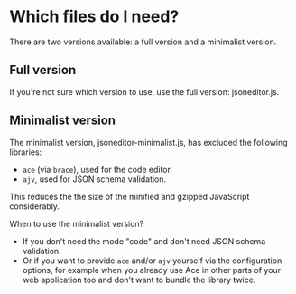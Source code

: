 # Which files do I need?

There are two versions available: a full version and a minimalist version.

## Full version

If you're not sure which version to use, use the full version: jsoneditor.js.


## Minimalist version

The minimalist version, jsoneditor-minimalist.js, has excluded the following libraries:

- `ace` (via `brace`), used for the code editor.
- `ajv`, used for JSON schema validation.

This reduces the the size of the minified and gzipped JavaScript considerably.

When to use the minimalist version?

- If you don't need the mode "code" and don't need JSON schema validation.
- Or if you want to provide `ace` and/or `ajv` yourself via the configuration
  options, for example when you already use Ace in other parts of your
  web application too and don't want to bundle the library twice.
